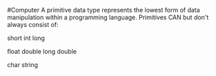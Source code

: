 #Computer 
A primitive data type represents the lowest form of data manipulation within a programming language. Primitives CAN but don't always consist of: 

short 
int
long 

float 
double
long double 

char
string